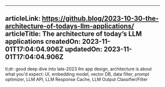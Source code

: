 -----------------------
articleLink: https://github.blog/2023-10-30-the-architecture-of-todays-llm-applications/
articleTitle: The architecture of today&#8217;s LLM applications
createdOn: 2023-11-01T17:04:04.906Z
updatedOn: 2023-11-01T17:04:04.906Z
-----------------------

tl;dr: good deep dive into late-2023 llm app design, architecture is about what you'd expect: UI, embedding model, vector DB, data filter,
prompt optimizer, LLM API, LLM Response Cache, LLM Output Classifier/Filter